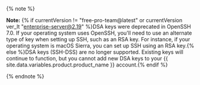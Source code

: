 {% note %}

**Note:** {% if currentVersion != "free-pro-team@latest" or currentVersion ver_lt "enterprise-server@2.19" %}DSA keys were deprecated in OpenSSH 7.0. If your operating system uses OpenSSH, you'll need to use an alternate type of key when setting up SSH, such as an RSA key. For instance, if your operating system is macOS Sierra, you can set up SSH using an RSA key.{% else %}DSA keys (SSH-DSS) are no longer supported. Existing keys will continue to function, but you cannot add new DSA keys to your {{ site.data.variables.product.product_name }} account.{% endif %}

{% endnote %}
